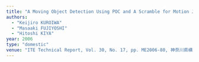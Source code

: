 ```yaml
---
title: "A Moving Object Detection Using POC and A Scramble for Motion JPEG"
authors:
  - "Keijiro KUROIWA"
  - "Masaaki FUJIYOSHI"
  - "Hitoshi KIYA"
year: 2006
type: "domestic"
venue: "ITE Technical Report, Vol. 30, No. 17, pp. ME2006-80, 神奈川県横浜市中区, 2006-02-25."
---
```

